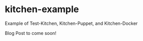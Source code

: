 kitchen-example
===============

Example of Test-Kitchen, Kitchen-Puppet, and Kitchen-Docker

Blog Post to come soon!


